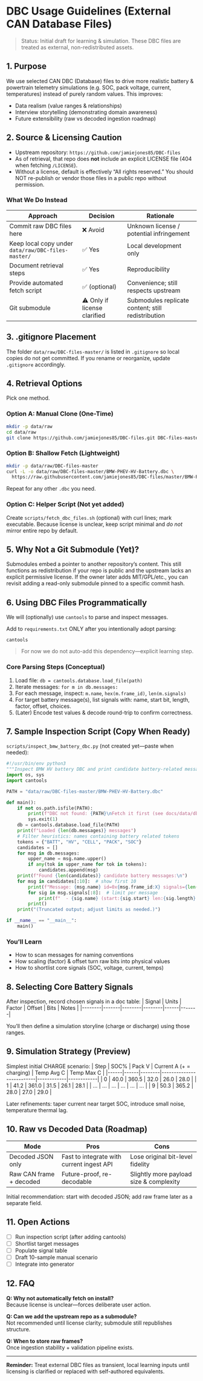 # DBC Usage Guidelines (External CAN Database Files)

> Status: Initial draft for learning & simulation. These DBC files are treated as external, non-redistributed assets.

## 1. Purpose
We use selected CAN DBC (Database) files to drive more realistic battery & powertrain telemetry simulations (e.g. SOC, pack voltage, current, temperatures) instead of purely random values. This improves:
- Data realism (value ranges & relationships)
- Interview storytelling (demonstrating domain awareness)
- Future extensibility (raw vs decoded ingestion roadmap)

## 2. Source & Licensing Caution
- Upstream repository: `https://github.com/jamiejones85/DBC-files`
- As of retrieval, that repo does **not** include an explicit LICENSE file (404 when fetching `/LICENSE`).
- Without a license, default is effectively “All rights reserved.” You should NOT re-publish or vendor those files in a public repo without permission.

### What We Do Instead
| Approach | Decision | Rationale |
|----------|----------|-----------|
| Commit raw DBC files here | ❌ Avoid | Unknown license / potential infringement |
| Keep local copy under `data/raw/DBC-files-master/` | ✅ Yes | Local development only |
| Document retrieval steps | ✅ Yes | Reproducibility |
| Provide automated fetch script | ✅ (optional) | Convenience; still respects upstream |
| Git submodule | ⚠️ Only if license clarified | Submodules replicate content; still redistribution |

## 3. .gitignore Placement
The folder `data/raw/DBC-files-master/` is listed in `.gitignore` so local copies do not get committed. If you rename or reorganize, update `.gitignore` accordingly.

## 4. Retrieval Options
Pick one method.

### Option A: Manual Clone (One-Time)
```bash
mkdir -p data/raw
cd data/raw
git clone https://github.com/jamiejones85/DBC-files.git DBC-files-master
```

### Option B: Shallow Fetch (Lightweight)
```bash
mkdir -p data/raw/DBC-files-master
curl -L -o data/raw/DBC-files-master/BMW-PHEV-HV-Battery.dbc \
  https://raw.githubusercontent.com/jamiejones85/DBC-files/master/BMW-PHEV-HV-Battery.dbc
```
Repeat for any other `.dbc` you need.

### Option C: Helper Script (Not yet added)
Create `scripts/fetch_dbc_files.sh` (optional) with curl lines; mark executable. Because license is unclear, keep script minimal and *do not* mirror entire repo by default.

## 5. Why Not a Git Submodule (Yet)?
Submodules embed a pointer to another repository’s content. This still functions as redistribution if your repo is public and the upstream lacks an explicit permissive license. If the owner later adds MIT/GPL/etc., you can revisit adding a read-only submodule pinned to a specific commit hash.

## 6. Using DBC Files Programmatically
We will (optionally) use `cantools` to parse and inspect messages.

Add to `requirements.txt` ONLY after you intentionally adopt parsing:
```
cantools
```

> For now we do not auto-add this dependency—explicit learning step.

### Core Parsing Steps (Conceptual)
1. Load file: `db = cantools.database.load_file(path)`
2. Iterate messages: `for m in db.messages:`
3. For each message, inspect: `m.name`, `hex(m.frame_id)`, `len(m.signals)`
4. For target battery message(s), list signals with: name, start bit, length, factor, offset, choices.
5. (Later) Encode test values & decode round-trip to confirm correctness.

## 7. Sample Inspection Script (Copy When Ready)
`scripts/inspect_bmw_battery_dbc.py` (not created yet—paste when needed):
```python
#!/usr/bin/env python3
"""Inspect BMW HV battery DBC and print candidate battery-related messages."""
import os, sys
import cantools

PATH = "data/raw/DBC-files-master/BMW-PHEV-HV-Battery.dbc"

def main():
    if not os.path.isfile(PATH):
        print(f"DBC not found: {PATH}\nFetch it first (see docs/data/dbc-usage-guidelines.md)")
        sys.exit(1)
    db = cantools.database.load_file(PATH)
    print(f"Loaded {len(db.messages)} messages")
    # Filter heuristics: names containing battery related tokens
    tokens = {"BATT", "HV", "CELL", "PACK", "SOC"}
    candidates = []
    for msg in db.messages:
        upper_name = msg.name.upper()
        if any(tok in upper_name for tok in tokens):
            candidates.append(msg)
    print(f"Found {len(candidates)} candidate battery messages:\n")
    for msg in candidates[:10]:  # show first 10
        print(f"Message: {msg.name} id=0x{msg.frame_id:X} signals={len(msg.signals)}")
        for sig in msg.signals[:8]:  # limit per message
            print(f"  - {sig.name} (start:{sig.start} len:{sig.length} factor:{sig.scale} offset:{sig.offset})")
        print()
    print("(Truncated output; adjust limits as needed.)")

if __name__ == "__main__":
    main()
```

### You’ll Learn
- How to scan messages for naming conventions
- How scaling (factor) & offset turn raw bits into physical values
- How to shortlist core signals (SOC, voltage, current, temps)

## 8. Selecting Core Battery Signals
After inspection, record chosen signals in a doc table:
| Signal | Units | Factor | Offset | Bits | Notes |
|--------|-------|--------|--------|------|-------|

You’ll then define a simulation storyline (charge or discharge) using those ranges.

## 9. Simulation Strategy (Preview)
Simplest initial CHARGE scenario:
| Step | SOC% | Pack V | Current A (+ = charging) | Temp Avg C | Temp Max C |
|------|------|--------|--------------------------|------------|------------|
| 0 | 40.0 | 360.5 | 32.0 | 26.0 | 28.0 |
| 1 | 41.2 | 361.0 | 31.5 | 26.1 | 28.1 |
| ... | ... | ... | ... | ... | ... |
| 9 | 50.3 | 365.2 | 28.0 | 27.0 | 29.0 |

Later refinements: taper current near target SOC, introduce small noise, temperature thermal lag.

## 10. Raw vs Decoded Data (Roadmap)
| Mode | Pros | Cons |
|------|------|------|
| Decoded JSON only | Fast to integrate with current ingest API | Lose original bit-level fidelity |
| Raw CAN frame + decoded | Future-proof, re-decodable | Slightly more payload size & complexity |

Initial recommendation: start with decoded JSON; add raw frame later as a separate field.

## 11. Open Actions
- [ ] Run inspection script (after adding cantools)
- [ ] Shortlist target messages
- [ ] Populate signal table
- [ ] Draft 10-sample manual scenario
- [ ] Integrate into generator

## 12. FAQ
**Q: Why not automatically fetch on install?**  
Because license is unclear—forces deliberate user action.

**Q: Can we add the upstream repo as a submodule?**  
Not recommended until license clarity; submodule still republishes structure.

**Q: When to store raw frames?**  
Once ingestion stability + validation pipeline exists.

---
**Reminder:** Treat external DBC files as transient, local learning inputs until licensing is clarified or replaced with self-authored equivalents.
